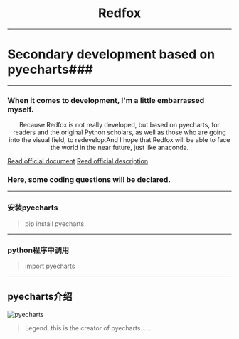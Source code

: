# <center>Redfox</center>

------

# Secondary development based on pyecharts###

------

### When it comes to development, I'm a little embarrassed myself.

<center>Because Redfox is not really developed, but based on pyecharts, for readers and the original Python scholars, as well as those who are going into the visual field, to redevelop.And I hope that Redfox will be able to face the world in the near future, just like anaconda.</center>

  [Read official document](https://github.com/pyecharts/pyecharts//)
  [Read official description](http://pyecharts.org/#/)

### Here, some coding questions will be declared.

------

### 安装pyecharts

> pip install pyecharts

------

### python程序中调用

> import pyecharts

------

## pyecharts介绍

![pyecharts](https://user-images.githubusercontent.com/19553554/34926690-2bac6002-f9ec-11e7-8b30-aceef8a814e3.png)

> Legend, this is the creator of pyecharts……
